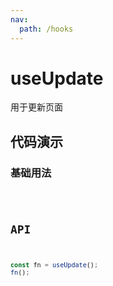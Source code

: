 ```yaml
---
nav:
  path: /hooks
---
```


# useUpdate

用于更新页面

## 代码演示

### 基础用法

<code hideActions='["CSB"]' src="./demo/demo1.tsx" />

## API

```typescript
const fn = useUpdate();
fn();
```
